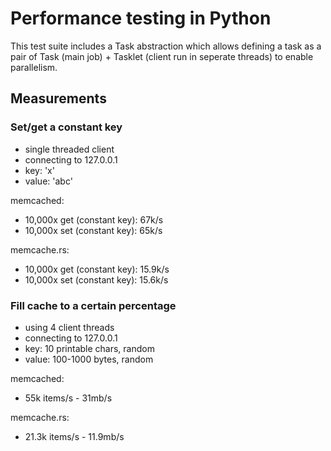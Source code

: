 # Performance testing in Python

This test suite includes a Task abstraction which allows defining a task as a
pair of Task (main job) + Tasklet (client run in seperate threads) to enable
parallelism.


## Measurements


### Set/get a constant key

* single threaded client
* connecting to 127.0.0.1
* key: 'x'
* value: 'abc'

memcached:

* 10,000x get (constant key): 67k/s
* 10,000x set (constant key): 65k/s

memcache.rs:

* 10,000x get (constant key): 15.9k/s
* 10,000x set (constant key): 15.6k/s


### Fill cache to a certain percentage

* using 4 client threads
* connecting to 127.0.0.1
* key: 10 printable chars, random
* value: 100-1000 bytes, random

memcached:

* 55k items/s - 31mb/s

memcache.rs:

* 21.3k items/s - 11.9mb/s
